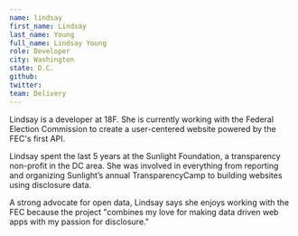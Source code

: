 ```yaml
---
name: lindsay
first_name: Lindsay
last_name: Young
full_name: Lindsay Young
role: Developer
city: Washington
state: D.C.
github:
twitter:
team: Delivery
---
```


Lindsay is a developer at 18F. She is currently working with the Federal Election Commission to create a user-centered website powered by the FEC's first API.

Lindsay spent the last 5 years at the Sunlight Foundation, a transparency non-profit in the DC area. She was involved in everything from reporting and organizing Sunlight’s annual TransparencyCamp to building websites using disclosure data.  

A strong advocate for open data, Lindsay says she enjoys working with the FEC because the project "combines my love for making data driven web apps with my passion for disclosure."
